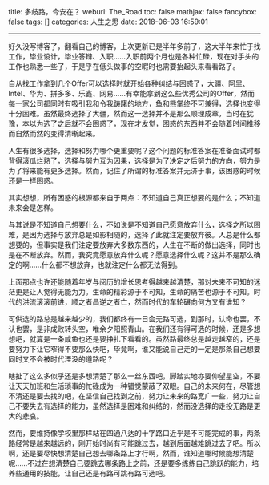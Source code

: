 title: 多歧路，今安在？
weburl: The_Road
toc: false
mathjax: false
fancybox: false
tags: []
categories: 人生之思
date: 2018-06-03 16:59:01

---

好久没写博客了，翻看自己的博客，上次更新已是半年多前了，这大半年来忙于找工作，毕业设计，毕业答辩、入职……入职前两个月也是各种忙碌，现在对手头的工作也熟悉一些了，于是乎在低头做事的空暇时也需要抬起头来看看路了。

<!--more-->

自从找工作拿到几个Offer可以选择时就开始各种纠结与困惑了，大疆、阿里、Intel、华为、拼多多、乐鑫、网易……有幸能拿到这么些优秀公司的Offer，然而每一家公司都同时有吸引我和令我踌躇的地方，鱼和熊掌终不可兼得，选择也变得十分困难。虽然最终选择了大疆，然而这一选择并不是那么顺理成章，当时在犹豫，本以为选了之后就不会困惑了，现在才发觉，困惑的东西并不会随着时间推移而自然而然的变得清晰起来。

人生有很多选择，选择和努力哪个更重要呢？这个问题的标准答案在准备面试时都背得滚瓜烂熟了，选择与努力互为因果，选择是为了决定之后努力的方向，努力是为了将来能有更多选择。然而，记住了所谓的标准答案并无济于事，该困惑的时候还是一样困惑。

其实想想，所有困惑的根源都来自于两点：不知道自己真正想要的是什么；不知道未来会是怎样。

与其说是不知道自己想要什么，不如说是不知道自己愿意放弃什么，选择之所以困难，是因为选择与放弃总是如影相随的，选择了此就注定要放弃彼。人总是什么都想要的，但事实是我们注定要放弃大多数东西的，人生在不断的做出选择，同时也是在不断放弃。然而，我究竟愿意放弃什么呢？愿意选择什么呢？这并不是那么确定的啊……什么都不想放弃，也就注定什么都无法得到。

上面那点也许还能随着年岁与阅历的增长思考得越来越清楚，那对未来不可知的迷茫更是让人觉得无能为力。生命的精彩源于不可知，生命的痛苦也源于不可知。时代的洪流滚滚前进，顺之者昌逆之者亡，然而时代的车轮碾向何方又有谁知？

可供选的路总是越来越少的，我们都终有一日会无路可选，到那时，认命也罢，不认也罢，是非成败转头空，唯余夕阳照青山。在我们还有得可选的时候，还是多想想吧，就算是一条咸鱼也还是要挣扎下看看的。虽然路最终总是越走越窄的，还是要努力下让它窄得不要那么快吧，毕竟啊，谁又能说自己走的一定是那条自己想要同时又不会被时代湮没的道路呢？

瞎扯了这么多似乎还是多想清楚了那么一丝东西吧，脚踏实地亦要仰望星空，不要让天天加班和生活琐事的忙碌成为一种错觉蒙蔽了双眼。自己的未来何在，尽管想不清还是要去找的吧，在坚信自己找到之前，努力让未来的路宽广一些，努力让自己不要失去有选择的能力，虽然选择是困难和纠结的，然而没选择的走投无路是更大的悲哀。

然而，要维持像学校里那样站在四通八达的十字路口近乎是不可能完成的事，两条路经常是越来越远的，刚开始时尚有可能跳过去，越到后面越难跳过去了吧。所以啊，还是要尽快想清楚自己想去哪条路上才行啊，然而，谁知道哪时候能想清楚呢……不过在想清楚自己要跳去哪条路上之前，还是要多练练自己跳跃的能力，培养些通用的技能，让自己还是有路可跳有路可选吧。